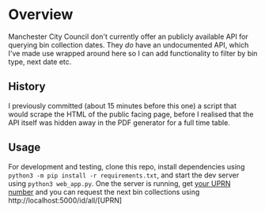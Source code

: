 # Overview

Manchester City Council don't currently offer an publicly available API for querying bin collection dates. They *do* have an undocumented API, which I've made use wrapped around here so I can add functionality to filter by bin type, next date etc.

## History

I previously committed (about 15 minutes before this one) a script that would scrape the HTML of the public facing page, before I realised that the API itself was hidden away in the PDF generator for a full time table.

## Usage

For development and testing, clone this repo, install dependencies using `python3 -m pip install -r requirements.txt`, and start the dev server using `python3 web_app.py`. One the server is running, get [your UPRN number](https://www.gov.uk/government/publications/open-standards-for-government/identifying-property-and-street-information) and you can request the next bin collections using http://localhost:5000/id/all/[UPRN]